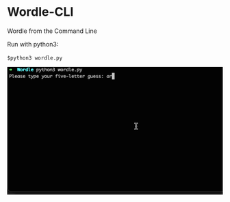 # Wordle-CLI
Wordle from the Command Line

Run with python3:

`$python3 wordle.py`

![Wordle-CLI](wordle2.gif)
